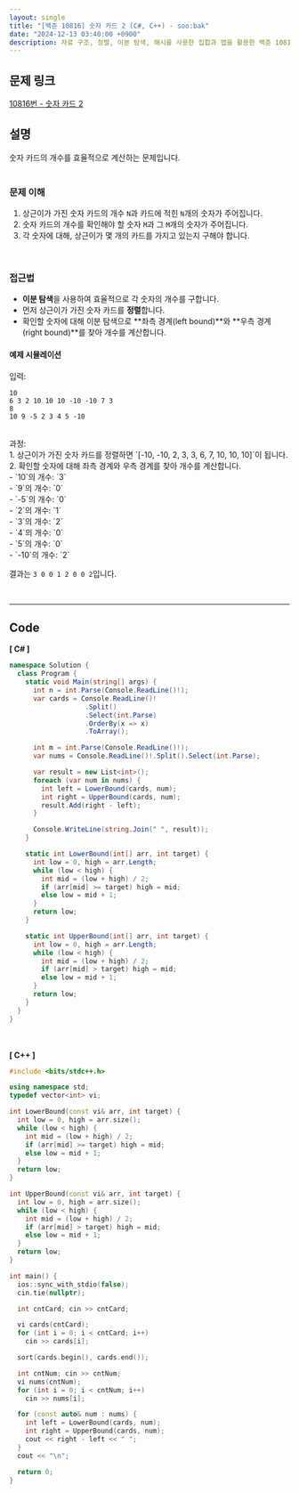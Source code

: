 ```yaml
---
layout: single
title: "[백준 10816] 숫자 카드 2 (C#, C++) - soo:bak"
date: "2024-12-13 03:40:00 +0900"
description: 자료 구조, 정렬, 이분 탐색, 해시를 사용한 집합과 맵을 활용한 백준 10816번 문제를 C#과 C++로 풀이 및 해설
---
```


## 문제 링크
[10816번 - 숫자 카드 2](https://www.acmicpc.net/problem/10816)

## 설명
숫자 카드의 개수를 효율적으로 계산하는 문제입니다.<br>
<br>

### 문제 이해
1. 상근이가 가진 숫자 카드의 개수 `N`과 카드에 적힌 `N`개의 숫자가 주어집니다.<br>
2. 숫자 카드의 개수를 확인해야 할 숫자 `M`과 그 `M`개의 숫자가 주어집니다.<br>
3. 각 숫자에 대해, 상근이가 몇 개의 카드를 가지고 있는지 구해야 합니다.<br>
<br>

### 접근법
- **이분 탐색**을 사용하여 효율적으로 각 숫자의 개수를 구합니다.<br>
- 먼저 상근이가 가진 숫자 카드를 **정렬**합니다.<br>
- 확인할 숫자에 대해 이분 탐색으로 **좌측 경계(left bound)**와 **우측 경계(right bound)**를 찾아 개수를 계산합니다.<br>

#### 예제 시뮬레이션
입력:<br>
```
10
6 3 2 10 10 10 -10 -10 7 3
8
10 9 -5 2 3 4 5 -10
```

<br>
과정:<br>
1. 상근이가 가진 숫자 카드를 정렬하면 `[-10, -10, 2, 3, 3, 6, 7, 10, 10, 10]`이 됩니다.<br>
2. 확인할 숫자에 대해 좌측 경계와 우측 경계를 찾아 개수를 계산합니다.<br>
   - `10`의 개수: `3`<br>
   - `9`의 개수: `0`<br>
   - `-5`의 개수: `0`<br>
   - `2`의 개수: `1`<br>
   - `3`의 개수: `2`<br>
   - `4`의 개수: `0`<br>
   - `5`의 개수: `0`<br>
   - `-10`의 개수: `2`<br>

결과는 `3 0 0 1 2 0 0 2`입니다.<br>

<br>

- - -

## Code
<b>[ C# ] </b>
<br>

```csharp
namespace Solution {
  class Program {
    static void Main(string[] args) {
      int n = int.Parse(Console.ReadLine()!);
      var cards = Console.ReadLine()!
                   .Split()
                   .Select(int.Parse)
                   .OrderBy(x => x)
                   .ToArray();

      int m = int.Parse(Console.ReadLine()!);
      var nums = Console.ReadLine()!.Split().Select(int.Parse);

      var result = new List<int>();
      foreach (var num in nums) {
        int left = LowerBound(cards, num);
        int right = UpperBound(cards, num);
        result.Add(right - left);
      }

      Console.WriteLine(string.Join(" ", result));
    }

    static int LowerBound(int[] arr, int target) {
      int low = 0, high = arr.Length;
      while (low < high) {
        int mid = (low + high) / 2;
        if (arr[mid] >= target) high = mid;
        else low = mid + 1;
      }
      return low;
    }

    static int UpperBound(int[] arr, int target) {
      int low = 0, high = arr.Length;
      while (low < high) {
        int mid = (low + high) / 2;
        if (arr[mid] > target) high = mid;
        else low = mid + 1;
      }
      return low;
    }
  }
}
```
<br><br>
<b>[ C++ ] </b>
<br>

```cpp
#include <bits/stdc++.h>

using namespace std;
typedef vector<int> vi;

int LowerBound(const vi& arr, int target) {
  int low = 0, high = arr.size();
  while (low < high) {
    int mid = (low + high) / 2;
    if (arr[mid] >= target) high = mid;
    else low = mid + 1;
  }
  return low;
}

int UpperBound(const vi& arr, int target) {
  int low = 0, high = arr.size();
  while (low < high) {
    int mid = (low + high) / 2;
    if (arr[mid] > target) high = mid;
    else low = mid + 1;
  }
  return low;
}

int main() {
  ios::sync_with_stdio(false);
  cin.tie(nullptr);

  int cntCard; cin >> cntCard;

  vi cards(cntCard);
  for (int i = 0; i < cntCard; i++)
    cin >> cards[i];

  sort(cards.begin(), cards.end());

  int cntNum; cin >> cntNum;
  vi nums(cntNum);
  for (int i = 0; i < cntNum; i++)
    cin >> nums[i];

  for (const auto& num : nums) {
    int left = LowerBound(cards, num);
    int right = UpperBound(cards, num);
    cout << right - left << " ";
  }
  cout << "\n";

  return 0;
}
```
